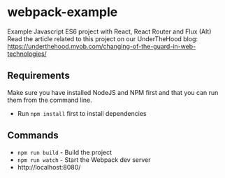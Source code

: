 # webpack-example
Example Javascript ES6 project with React, React Router and Flux (Alt)
Read the article related to this project on our UnderTheHood blog: https://underthehood.myob.com/changing-of-the-guard-in-web-technologies/

## Requirements
Make sure you have installed NodeJS and NPM first and that you can run them from the command line.
* Run `npm install` first to install dependencies

## Commands
* `npm run build` - Build the project
* `npm run watch` - Start the Webpack dev server
* http://localhost:8080/ 
